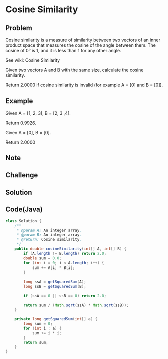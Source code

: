 Cosine Similarity
===


Problem
-------

Cosine similarity is a measure of similarity between two vectors of an inner product space that measures the cosine of the angle between them. The cosine of 0° is 1, and it is less than 1 for any other angle.

See wiki: Cosine Similarity



Given two vectors A and B with the same size, calculate the cosine similarity.

Return 2.0000 if cosine similarity is invalid (for example A = [0] and B = [0]).

Example
-------

Given A = [1, 2, 3], B = [2, 3 ,4].

Return 0.9926.

Given A = [0], B = [0].

Return 2.0000

Note
---------

Challenge
---------

Solution
--------


Code(Java)
----------

```java
class Solution {
    /**
     * @param A: An integer array.
     * @param B: An integer array.
     * @return: Cosine similarity.
     */
    public double cosineSimilarity(int[] A, int[] B) {
        if (A.length != B.length) return 2.0;
        double sum = 0.0;
        for (int i = 0; i < A.length; i++) {
            sum += A[i] * B[i];
        }
        
        long ssA = getSquaredSum(A);
        long ssB = getSquaredSum(B);
        
        if (ssA == 0 || ssB == 0) return 2.0;
        
        return sum / (Math.sqrt(ssA) * Math.sqrt(ssB));
    }
    
    private long getSquaredSum(int[] a) {
        long sum = 0;
        for (int i : a) {
            sum += i * i;
        }
        return sum;
    }
}

```